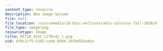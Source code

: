 ```yaml
---
content_type: resource
description: New image Upload
file: null
file_location: /coursemedia/18-02sc-multivariable-calculus-fall-2010/df6c1cf55292ceeb84d42bfb455ba9ce_MIT18_02SC_L27Brds_1.png
file_type: image/png
resourcetype: Image
title: MIT18_02SC_L27Brds_1.png
uid: df6c1cf5-5292-ceeb-84d4-2bfb455ba9ce
---
```

